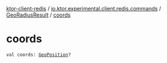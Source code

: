 [ktor-client-redis](../../index.md) / [io.ktor.experimental.client.redis.commands](../index.md) / [GeoRadiusResult](index.md) / [coords](./coords.md)

# coords

`val coords: `[`GeoPosition`](../../io.ktor.experimental.client.redis.geo/-geo-position/index.md)`?`